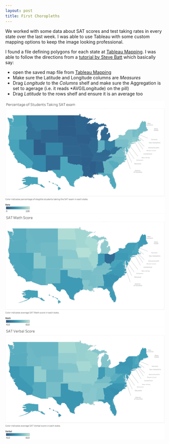 ```yaml
---
layout: post
title: First Choropleths
---
```


We worked with some data about SAT scores and test taking rates in every state over the last week.  I was able to use Tableau with some custom mapping options to keep the image looking professional.

I found a file defining polygons for each state at [Tableau Mapping][1].  I was able to follow the directions from a [tutorial by Steve Batt][2] which basically say:

- open the saved map file from [Tableau Mapping][1]
- Make sure the Latitude and Longitude columns are *Measures*
- Drag *Longitude* to the *Columns* shelf and make sure the Aggregation is set to agerage (i.e. it reads *AVG(Longitude) on the pill)
- Drag *Latitude* to the rows shelf and ensure it is an average too




![](../images/project1/Rate.png)
![](../images/project1/Math.png)
![](../images/project1/Verbal.png)



[1]: https://tableaumapping.bi/2013/08/27/usa-states-offset-ak-hi/  "Tableau Maps"

[2]: http://blogs.lib.uconn.edu/outsidetheneatline/2016/05/12/creating-a-custom-polygon-map-for-connecticut-towns-in-tableau/   "Map Tutorial"

